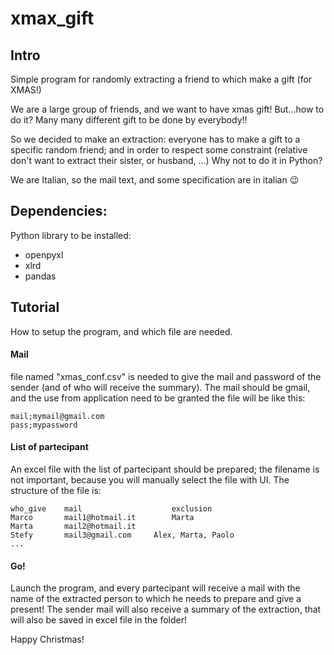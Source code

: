 # xmax_gift
## Intro
Simple program for randomly extracting a friend to which make a gift (for XMAS!)

We are a large group of friends, and we want to have xmas gift!
But...how to do it? Many many different gift to be done by everybody!!

So we decided to make an extraction: everyone has to make a gift to a specific random friend;
and in order to respect some constraint (relative don't want to extract their sister, or husband, ...)
Why not to do it in Python?

We are Italian, so the mail text, and some specification are in italian :wink:



## Dependencies:
Python library to be installed:
- openpyxl
- xlrd
- pandas




## Tutorial
How to setup the program, and which file are needed.



#### Mail
file named "xmas_conf.csv" is needed to give the mail and password of the sender (and of who will receive the summary).
The mail should be gmail, and the use from application need to be granted
the file will be like this:
```
mail;mymail@gmail.com
pass;mypassword
```



#### List of partecipant
An excel file with the list of partecipant should be prepared; the filename is not important, because you will manually select the file with UI.
The structure of the file is:
```
who_give	mail	                exclusion
Marco	    mail1@hotmail.it	    Marta
Marta	    mail2@hotmail.it	    
Stefy	    mail3@gmail.com	    Alex, Marta, Paolo
...
```



#### Go!
Launch the program, and every partecipant will receive a mail with the name of the extracted person to which he needs to prepare and give a present!
The sender mail will also receive a summary of the extraction, that will also be saved in excel file in the folder!

Happy Christmas!
